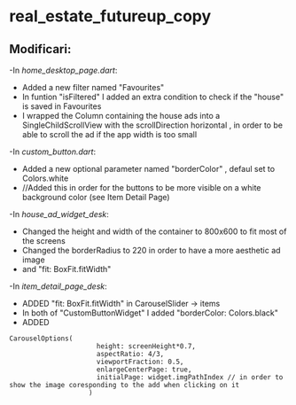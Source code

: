 # real_estate_futureup_copy


## Modificari:
-In *home_desktop_page.dart*:
  - Added a new filter named "Favourites"
  - In funtion "isFiltered" I added an extra condition to check if the "house" is saved in Favourites
  - I wrapped the Column containing the house ads into a SingleChildScrollView with the scrollDirection horizontal , in order to be able to scroll the ad if the app width is too small

-In *custom_button.dart*:
  - Added a new optional parameter named "borderColor" , defaul set to Colors.white
  - //Added this in order for the buttons to be more visible on a white background color (see Item Detail Page)

-In *house_ad_widget_desk*:
  - Changed the height and width of the container to 800x600 to fit most of the screens
  - Changed the borderRadius to 220 in order to have a more aesthetic ad image
  - and  "fit: BoxFit.fitWidth"

-In *item_detail_page_desk*:
  - ADDED "fit: BoxFit.fitWidth" in CarouselSlider -> items
  - In both of "CustomButtonWidget" I added "borderColor: Colors.black"
  - ADDED
```
CarouselOptions(
                      height: screenHeight*0.7,
                      aspectRatio: 4/3,
                      viewportFraction: 0.5,
                      enlargeCenterPage: true,
                      initialPage: widget.imgPathIndex // in order to show the image coresponding to the add when clicking on it
                    )
```
